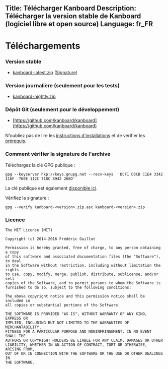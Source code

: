 Title: Télécharger Kanboard
Description: Télécharger la version stable de Kanboard (logiciel libre et open source)
Language: fr_FR
---

Téléchargements
===============

### Version stable

- [kanboard-latest.zip](/kanboard-latest.zip)  ([Signature](/kanboard-latest.zip.asc))

### Version journalière (seulement pour les tests)

- [kanboard-nightly.zip](/kanboard-nightly.zip)

### Dépôt Git (seulement pour le développement)

- [https://github.com/kanboard/kanboard](https://github.com/kanboard/kanboard)

N'oubliez pas de lire les [instructions d'installations](/fr/documentation/installation) et de vérifier les [prérequis](/fr/documentation/requirements).

### Comment vérifier la signature de l'archive

Téléchargez la clé GPG publique :

```
gpg --keyserver hkp://keys.gnupg.net --recv-keys  'DCF1 D3CB C1E4 3342 116F  760E 112C 718C 8942 26ED'
```

La clé publique est également [disponible ici](/gpg/DCF1D3CBC1E43342116F760E112C718C894226ED.asc).

Vérifiez la signature :

```
gpg --verify kanboard-<version>.zip.asc kanboard-<version>.zip
```

### Licence

```
The MIT License (MIT)

Copyright (c) 2014-2016 Frédéric Guillot

Permission is hereby granted, free of charge, to any person obtaining a copy
of this software and associated documentation files (the "Software"), to deal
in the Software without restriction, including without limitation the rights
to use, copy, modify, merge, publish, distribute, sublicense, and/or sell
copies of the Software, and to permit persons to whom the Software is
furnished to do so, subject to the following conditions:

The above copyright notice and this permission notice shall be included in
all copies or substantial portions of the Software.

THE SOFTWARE IS PROVIDED "AS IS", WITHOUT WARRANTY OF ANY KIND, EXPRESS OR
IMPLIED, INCLUDING BUT NOT LIMITED TO THE WARRANTIES OF MERCHANTABILITY,
FITNESS FOR A PARTICULAR PURPOSE AND NONINFRINGEMENT. IN NO EVENT SHALL THE
AUTHORS OR COPYRIGHT HOLDERS BE LIABLE FOR ANY CLAIM, DAMAGES OR OTHER
LIABILITY, WHETHER IN AN ACTION OF CONTRACT, TORT OR OTHERWISE, ARISING FROM,
OUT OF OR IN CONNECTION WITH THE SOFTWARE OR THE USE OR OTHER DEALINGS IN
THE SOFTWARE.
```
